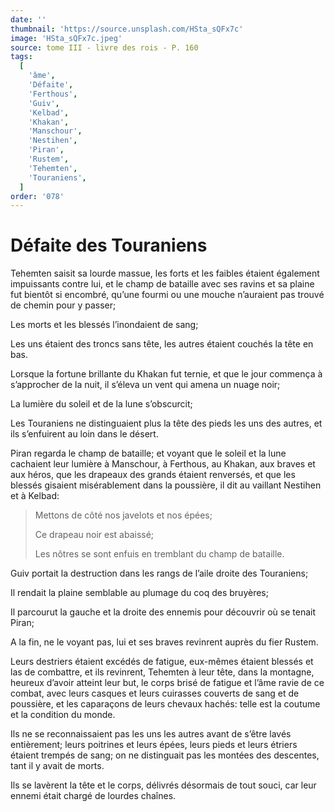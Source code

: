 ```yaml
---
date: ''
thumbnail: 'https://source.unsplash.com/HSta_sQFx7c'
image: 'HSta_sQFx7c.jpeg'
source: tome III - livre des rois - P. 160
tags:
  [
    'âme',
    'Défaite',
    'Ferthous',
    'Guiv',
    'Kelbad',
    'Khakan',
    'Manschour',
    'Nestihen',
    'Piran',
    'Rustem',
    'Tehemten',
    'Touraniens',
  ]
order: '078'
---
```


# Défaite des Touraniens

Tehemten saisit sa lourde massue, les forts et les faibles étaient également impuissants contre lui, et le champ de bataille avec ses ravins et sa plaine fut bientôt si encombré, qu’une fourmi ou une mouche n’auraient pas trouvé de chemin pour y passer;

Les morts et les blessés l’inondaient de sang;

Les uns étaient des troncs sans tête, les autres étaient couchés la tête en bas.

Lorsque la fortune brillante du Khakan fut ternie, et que le jour commença à s’approcher de la nuit, il s’éleva un vent qui amena un nuage noir;

La lumière du soleil et de la lune s’obscurcit;

Les Touraniens ne distinguaient plus la tête des pieds les uns des autres, et ils s’enfuirent au loin dans le désert.

Piran regarda le champ de bataille; et voyant que le soleil et la lune cachaient leur lumière à Manschour, à Ferthous, au Khakan, aux braves et aux héros, que les drapeaux des grands étaient renversés, et que les blessés gisaient misérablement dans la poussière, il dit au vaillant Nestihen et à Kelbad:

> Mettons de côté nos javelots et nos épées;
>
> Ce drapeau noir est abaissé;
>
> Les nôtres se sont enfuis en tremblant du champ de bataille.

Guiv portait la destruction dans les rangs de l’aile droite des Touraniens;

Il rendait la plaine semblable au plumage du coq des bruyères;

Il parcourut la gauche et la droite des ennemis pour découvrir où se tenait Piran;

A la fin, ne le voyant pas, lui et ses braves revinrent auprès du fier Rustem.

Leurs destriers étaient excédés de fatigue, eux-mêmes étaient blessés et las de combattre, et ils revinrent, Tehemten à leur tête, dans la montagne, heureux d’avoir atteint leur but, le corps brisé de fatigue et l’âme ravie de ce combat, avec leurs casques et leurs cuirasses couverts de sang et de poussière, et les caparaçons de leurs chevaux hachés: telle est la coutume et la condition du monde.

Ils ne se reconnaissaient pas les uns les autres avant de s’être lavés entièrement; leurs poitrines et leurs épées, leurs pieds et leurs étriers étaient trempés de sang; on ne distinguait pas les montées des descentes, tant il y avait de morts.

Ils se lavèrent la tête et le corps, délivrés désormais de tout souci, car leur ennemi était chargé de lourdes chaînes.
